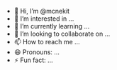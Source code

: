 - 👋 Hi, I’m @mcnekit
- 👀 I’m interested in ...
- 🌱 I’m currently learning ...
- 💞️ I’m looking to collaborate on ...
- 📫 How to reach me ...
- 😄 Pronouns: ...
- ⚡ Fun fact: ...

<!---
mcnekit/mcnekit is a ✨ special ✨ repository because its `README.md` (this file) appears on your GitHub profile.
You can click the Preview link to take a look at your changes.
--->
